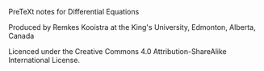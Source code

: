 PreTeXt notes for Differential Equations

Produced by Remkes Kooistra at the King's University, Edmonton,
Alberta, Canada

Licenced under the Creative Commons 4.0 Attribution-ShareAlike
International License. 

